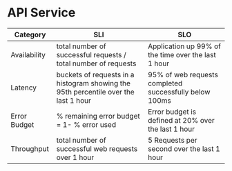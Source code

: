 # API Service

| Category     | SLI | SLO                                                                                                         |
|--------------|-----|-------------------------------------------------------------------------------------------------------------|
| Availability |  total number of successful requests / total number of requests   | Application up 99% of the time over the last 1 hour                                                                                                        |
| Latency      |   buckets of requests in a histogram showing the 95th percentile over the last 1 hour  | 95% of  web requests completed successfully  below 100ms                                                                                 |
| Error Budget |  % remaining error budget = 1- % error used   | Error budget is defined at 20% over the last 1 hour |
| Throughput   | total number of successful web requests over 1 hour    | 5 Requests per second over the last 1 hour                                                              |

